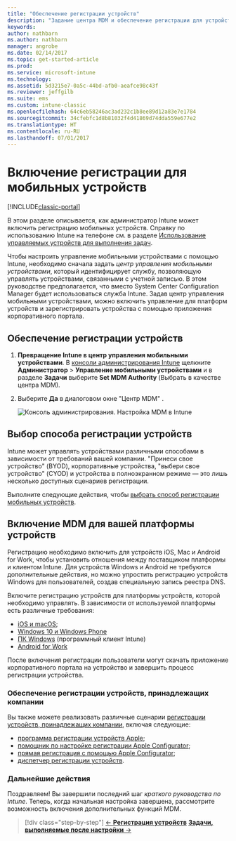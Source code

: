 ```yaml
---
title: "Обеспечение регистрации устройств"
description: "Задание центра MDM и обеспечение регистрации для устройств iOS, Windows, Android и Mac."
keywords: 
author: nathbarn
ms.author: nathbarn
manager: angrobe
ms.date: 02/14/2017
ms.topic: get-started-article
ms.prod: 
ms.service: microsoft-intune
ms.technology: 
ms.assetid: 5d3215e7-0a5c-44bd-afb0-aeafce98c43f
ms.reviewer: jeffgilb
ms.suite: ems
ms.custom: intune-classic
ms.openlocfilehash: 64c6eb58246ac3ad232c1b8ee89d12a83e7e1784
ms.sourcegitcommit: 34cfebfc1d8b81032f4d41869d74dda559e677e2
ms.translationtype: HT
ms.contentlocale: ru-RU
ms.lasthandoff: 07/01/2017
---
```

# <a name="enable-enrollment-for-mobile-devices"></a>Включение регистрации для мобильных устройств

[!INCLUDE[classic-portal](../includes/classic-portal.md)]

В этом разделе описывается, как администратор Intune может включить регистрацию мобильных устройств. Справку по использованию Intune на телефоне см. в разделе [Использование управляемых устройств для выполнения задач](https://docs.microsoft.com/intune-user-help/company-portal-frequently-asked-questions).

Чтобы настроить управление мобильными устройствами с помощью Intune, необходимо сначала задать *центр управления мобильными устройствами*, который идентифицирует службу, позволяющую управлять устройствами, связанными с учетной записью. В этом руководстве предполагается, что вместо System Center Configuration Manager будет использоваться служба Intune. Задав центр управления мобильными устройствами, можно включить управление для платформ устройств и зарегистрировать устройства с помощью приложения корпоративного портала.

## <a name="enable-device-enrollment"></a>Обеспечение регистрации устройств

1. **Превращение Intune в центр управления мобильными устройствами**. В [консоли администрирования Intune](https://manage.microsoft.com/) щелкните **Администратор** > **Управление мобильными устройствами** и в разделе **Задачи** выберите **Set MDM Authority** (Выбрать в качестве центра MDM).  

2. Выберите **Да** в диалоговом окне "Центр MDM" .

    ![Консоль администрирования. Настройка MDM в Intune](../media/intune-mdm-authority.png)

## <a name="choose-how-to-enroll-devices"></a>Выбор способа регистрации устройств

Intune может управлять устройствами различными способами в зависимости от требований вашей компании. "Принеси свое устройство" (BYOD), корпоративные устройства, "выбери свое устройство" (CYOD) и устройства в полноэкранном режиме — это лишь несколько доступных сценариев регистрации.

Выполните следующие действия, чтобы [выбрать способ регистрации мобильных устройств](choose-how-to-enroll-devices1.md).

## <a name="enable-mdm-for-your-device-platform"></a>Включение MDM для вашей платформы устройств
Регистрацию необходимо включить для устройств iOS, Mac и Android for Work, чтобы установить отношения между поставщиком платформы и клиентом Intune. Для устройств Windows и Android не требуются дополнительные действия, но можно упростить регистрацию устройств Windows для пользователей, создав специальную запись реестра DNS.

Включите регистрацию устройств для платформы устройств, которой необходимо управлять. В зависимости от используемой платформы есть различные требования:

- [iOS и macOS](/intune-classic/deploy-use/set-up-ios-and-mac-management-with-microsoft-intune);
- [Windows 10 и Windows Phone](/intune-classic/deploy-use/set-up-windows-device-management-with-microsoft-intune)
- [ПК Windows](/intune-classic/deploy-use/manage-windows-pcs-with-microsoft-intune) (программный клиент Intune)
- [Android for Work](/intune-classic/deploy-use/set-up-android-for-work)

После включения регистрации пользователи могут скачать приложение корпоративного портала на устройство и завершить процесс регистрации устройства.

### <a name="enable-company-owned-device-enrollment"></a>Обеспечение регистрации устройств, принадлежащих компании
Вы также можете реализовать различные сценарии [регистрации устройств, принадлежащих компании](/intune-classic/deploy-use/manage-corporate-owned-devices), включая следующие:
- [программа регистрации устройств Apple](/intune-classic/deploy-use/ios-device-enrollment-program-in-microsoft-intune);
- [помощник по настройке регистрации Apple Configurator](/intune-classic/deploy-use/ios-setup-assistant-enrollment-in-microsoft-intune);
- [прямая регистрация с помощью Apple Configurator](/intune-classic/deploy-use/ios-direct-enrollment-in-microsoft-intune);
- [диспетчер регистрации устройств](/intune-classic/deploy-use/enroll-corporate-owned-devices-with-the-device-enrollment-manager-in-microsoft-intune).

### <a name="next-steps"></a>Дальнейшие действия
Поздравляем! Вы завершили последний шаг *краткого руководства по Intune*. Теперь, когда начальная настройка завершена, рассмотрите возможность включения дополнительных функций MDM.

>[!div class="step-by-step"]
>[&larr; **Регистрация устройств**](.\start-with-a-paid-subscription-to-microsoft-intune-step-8.md)     [**Задачи, выполняемые после настройки** &rarr;](.\post-configuration-tasks.md)  
